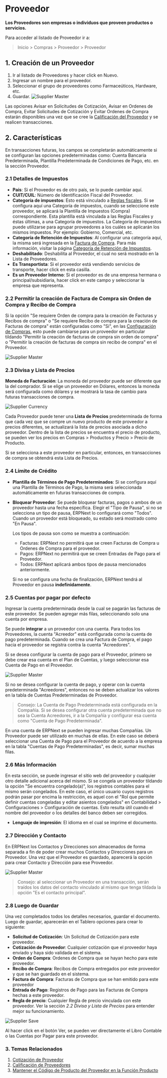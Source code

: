 <!-- add-breadcrumbs -->
# Proveedor

**Los Proveedores son empresas o individuos que proveen productos o servicios.**

Para acceder al listado de Proveedor ir a:
> Inicio > Compras > Proveedor > Proveedor

## 1. Creación de un Proveedor
1. Ir al listado de Proveedores y hacer click en Nuevo. 
2. Ingresar un nombre para el proveedor.
4. Seleccionar el grupo de proveedores como Farmaceúticos, Hardware, etc. 
5. Guardar.
    <img class="screenshot" alt="Supplier Master" src="{{docs_base_url}}/assets/img/buying/supplier-master.png">

Las opciones Avisar en Solicitudes de Cotización, Avisar en Ordenes de Compra, Evitar Solicitudes de Cotización y Evitar Ordenes de Compra estarán disponibles una vez que se cree la [Calificación del Proveedor](/docs/user/manual/es/buying/supplier-scorecard) y se realicen transacciones.

## 2. Características 

En transacciones futuras, los campos se completarán automáticamente si se configuran las opciones predeterminadas como: Cuenta Bancaria Predeterminada, Plantilla Predeterminada de Condiciones de Pago, etc. en la sección Proveedor.

### 2.1 Detalles de Impuestos

* **País**: Si el Proveedor es de otro país, se lo puede cambiar aquí.
* **CUIT/CUIL**: Número de Identificación Fiscal del Proveedor.
* **Categoría de impuestos**: Esto está vinculado a [Reglas fiscales](/docs/user/manual/es/accounts/tax-rule). Si se configura aquí una Categoría de impuestos, cuando se seleccione este proveedor, se aplicará la Plantilla de Impuestos (Compra) correspondiente. Esta plantilla está vinculada a las Reglas Fiscales y éstas últimas, a una Categoría de impuestos. La Categoría de impuestos puede utilizarse para agrupar proveedores a los cuáles se aplicarán los mismos impuestos. Por ejemplo: Gobierno, Comercial, etc. 
* **Categoría de Retención de Impuestos**: Al configurar una categoría aquí, la misma será ingresada en la [Factura de Compra](/docs/user/manual/es/accounts/purchase-invoice). Para más información, visitar la página [Categoría de Retención de Impuestos](/docs/user/manual/es/accounts/tax-withholding-category).
* **Deshabilitado**: Deshabilita al Proveedor, el cual no será mostrado en la Lista de Proveedores.
* **Es Transportista**: Si el proveedor está vendiendo servicios de transporte, hacer click en esta casilla. 
* **Es un Proveedor Interno**: Si el proveedor es de una empresa hermana o principal/subsidiaria, hacer click en este campo y seleccionar la empresa que representa.


### 2.2 Permitir la creación de Factura de Compra sin Orden de Compra y Recibo de Compra 

Si la opción "Se requiere Orden de compra para la creación de Facturas y Recibos de compra" o "Se requiere Recibo de compra para la creación de Facturas de compra" están configuradas como "Si", en las [Configuración de Compras](/docs/user/manual/es/buying/buying-settings), esto puede cambiarse para un proveedor en particular tildando "Permitir la creación de facturas de compra sin orden de compra" o "Permitir la creación de facturas de compra sin recibo de compra" en el Proveedor. 

<img class="screenshot" alt="Supplier Master" src="{{docs_base_url}}/assets/img/buying/supplier-po-pr-required.png">

### 2.3 Divisa y Lista de Precios
**Moneda de Facturación**: La moneda del proveedor puede ser diferente que la del comprador. Si se elige un proveedor en Dólares, entonces la moneda será configurada como dólares y se mostrará la tasa de cambio para futuras transacciones de compra.

![Supplier Currency](/docs/assets/img/buying/supplier-currency.gif)

Cada Proveedor puede tener una **Lista de Precios** predeterminada de forma que cada vez que se compre un nuevo producto de este proveedor a precios diferentes, se actualizará la lista de precios asociada a dicho proveedor. Dentro de la lista de precios se encuentra el precio de producto, se pueden ver los precios en Compras > Productos y Precio > Precio de Producto.

Si se selecciona a este proveedor en particular, entonces, en transacciones de compra se obtendrá esta Lista de Precios. 

### 2.4 Límite de Crédito

* **Plantilla de Términos de Pago Predeterminados**: Si se configura aquí una Plantilla de Términos de Pago, la misma será seleccionada automáticamente en futuras transacciones de compra. 
* **Bloquear Proveedor**: Se puede bloquear facturas, pagos o ambos de un proveedor hasta una fecha específica. Elegir el "Tipo de Pausa", si no se selecciona un tipo de pausa, ERPNext lo configurará como "Todos". Cuando un proveedor está bloqueado, su estado será mostrado como "En Pausa". 

    Los tipos de pausa son como se muestra a continuación:
    - Facturas: ERPNext no permitirá que se creen Facturas de Compra u Ordenes de Compra para el proveedor. 
    - Pagos: ERPNext no permitirá que se creen Entradas de Pago para el Proveedor.
    - Todos: ERPNext aplicará ambos tipos de pausa mencionados anteriormente.

    Si no se configura una fecha de finalización, ERPNext tendrá al Proveedor en pausa **indefinidamente**.

### 2.5 Cuentas por pagar por defecto

Ingresar la cuenta predeterminada desde la cual se pagarán las facturas de este proveedor. Se pueden agregar más filas, seleccionando solo una cuenta por empresa. 

Se puede **integrar** a un proveedor con una cuenta. Para todos los Proveedores, la cuenta "Acreedor" está configurada como la cuenta de pago predeterminada. Cuando se crea una Factura de Compra, el pago hacia el proveedor se registra contra la cuenta "Acreedores".

Si se desea configurar la cuenta de pago para el Proveedor, primero se debe crear esa cuenta en el Plan de Cuentas, y luego seleccionar esa Cuenta de Pago en el Proveedor.

<img class="screenshot" alt="Supplier Master" src="{{docs_base_url}}/assets/img/buying/supplier-payable-account.png">

Si no se desea configurar la cuenta de pago, y operar con la cuenta predeterminada "Acreedores", entonces no se deben actualizar los valores en la tabla de Cuentas Predeterminadas de Proveedor. 

> Consejo: La Cuenta de Pago Predeterminada está configurada en la Compañía. Si se desea configurar otra cuenta predeterminada que no sea la Cuenta Acreedores, ir a la Compañía y configurar esa cuenta como "Cuenta de Pago Predeterminada".

En una cuenta de ERPNext se pueden ingresar muchas Compañías. Un Proveedor puede ser utilizado en muchas de ellas. En este caso se deberá seleccionar una Cuenta de Pago para el Proveedor de acuerdo a la empresa en la tabla "Cuentas de Pago Predeterminadas", es decir, sumar muchas filas.  

### 2.6 Más Información

En esta sección, se puede ingresar el sitio web del proveedor y cualquier otro detalle adicional acerca del mismo.
Si se congela un proveedor tildando la opción "Se encuentra congelado(a)", los registros contables para el mismo serán congelados. En este caso, el único usuario cuyos registros podrán pasar por encima la restricción, es aquel con el "Rol que permite definir cuentas congeladas y editar asientos congelados" en Contabilidad > Configuraciones > Configuración de cuentas. Esto resulta útil cuando el nombre del proveedor o los detalles del banco deben ser corregidos.

* **Lenguaje de impresión**: El idioma en el cual se imprime el documento.

### 2.7 Dirección y Contacto

En ERPNext los Contactos y Direcciones son almacenados de forma separada a fin de poder crear muchos Contactos y Direcciones para un Proveedor. Una vez que el Proveedor es guardado, aparecerá la opción para crear Contacto y Dirección para ese Proveedor.  

<img class="screenshot" alt="Supplier Master" src="{{docs_base_url}}/assets/img/buying/supplier-new-address-contact.png">

> Consejo: al seleccionar un Proveedor en una transacción, serán traídos los datos del contacto vinculado al mismo que tenga tildada la opción "Es el contacto principal".

### 2.8 Luego de Guardar

Una vez completados todos los detalles necesarios, guardar el documento. Luego de guardar, aparecerán en el Tablero opciones para crear lo siguiente: 

* **Solicitud de Cotización**: Un Solicitud de Cotización para este proveedor.
* **Cotización de Proveedor**: Cualquier cotización que el proveedor haya enviado y haya sido validada en el sistema. 
* **Orden de Compra**: Ordenes de Compra que se hayan hecho para este proveedor. 
* **Recibo de Compra**: Recibos de Compra entregados por este proveedor y que se han guardado en el sistema. 
* **Factura de Compra**: Facturas de Compra que se han emitido para este proveedor
* **Entrada de Pago**: Registros de Pago para las Facturas de Compra hechas a este proveedor.
* **Regla de precio**: Cualquier Regla de precio vinculada con este proveedor. Ver la sección _2.2 Divisa y Lista de Precios_ para entender mejor su funcionamiento.

![Supplier Save](/docs/assets/img/buying/supplier-save.png)

Al hacer click en el botón Ver, se pueden ver directamente el Libro Contable o las Cuentas por Pagar para este proveedor.


### 3. Temas Relacionados
1. [Cotización de Proveedor](/docs/user/manual/es/buying/supplier-quotation)
1. [Calificación de Proveedores](/docs/user/manual/es/buying/supplier-scorecard)
1. [Mantener el Código de Producto del Proveedor en la Función Producto](/docs/user/manual/es/buying/articles/maintaining-suppliers-part-no-in-item)
